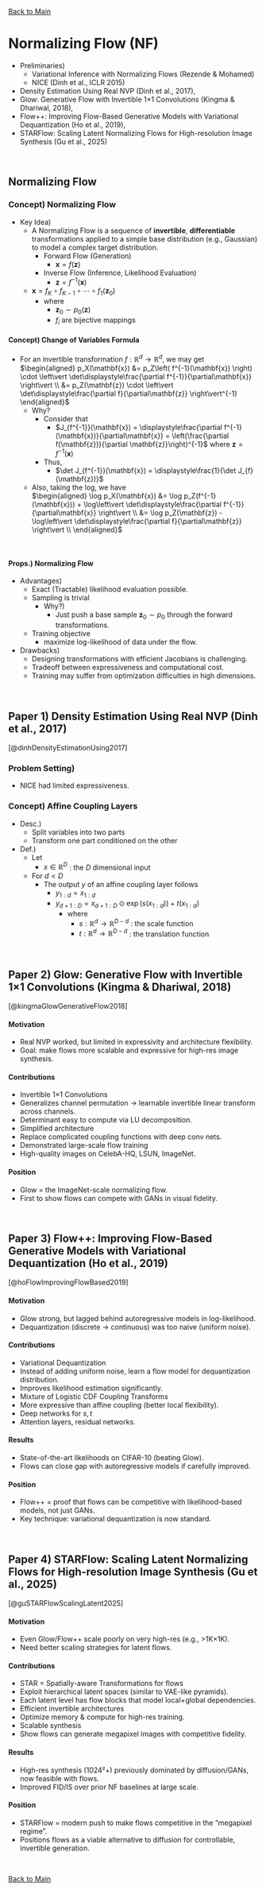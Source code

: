 [Back to Main](../main.md)

# Normalizing Flow (NF)	
- Preliminaries)
  - Variational Inference with Normalizing Flows (Rezende & Mohamed)
  - NICE (Dinh et al., ICLR 2015)
- Density Estimation Using Real NVP (Dinh et al., 2017),
- Glow: Generative Flow with Invertible 1×1 Convolutions (Kingma & Dhariwal, 2018),
- Flow++: Improving Flow-Based Generative Models with Variational Dequantization (Ho et al., 2019),
- STARFlow: Scaling Latent Normalizing Flows for High-resolution Image Synthesis (Gu et al., 2025)

<br>

## Normalizing Flow
### Concept) Normalizing Flow
- Key Idea)
  - A Normalizing Flow is a sequence of **invertible**, **differentiable** transformations applied to a simple base distribution (e.g., Gaussian) to model a complex target distribution.
    - Forward Flow (Generation)
      - $`\mathbf{x} = f(\mathbf{z})`$
    - Inverse Flow (Inference, Likelihood Evaluation)
      - $`\mathbf{z} = f^{-1}(\mathbf{x})`$
  - $`\mathbf{x} = f_K \circ f_{K-1} \circ\cdots\circ f_1(\mathbf{z}_0)`$
    - where
      - $`\mathbf{z}_0\sim p_0(\mathbf{z})`$
      - $`f_i`$ are bijective mappings

#### Concept) Change of Variables Formula
- For an invertible transformation $`f: \mathbb{R}^d \to \mathbb{R}^d`$, we may get   
  $`\begin{aligned}
    p_X(\mathbf{x}) 
    &= p_Z\left( f^{-1}(\mathbf{x}) \right) \cdot \left\vert \det\displaystyle\frac{\partial f^{-1}}{\partial\mathbf{x}} \right\vert \\
    &= p_Z(\mathbf{z}) \cdot \left\vert \det\displaystyle\frac{\partial f}{\partial\mathbf{z}} \right\vert^{-1}
  \end{aligned}`$
    - Why?
      - Consider that
        - $`J_{f^{-1}}(\mathbf{x}) = \displaystyle\frac{\partial f^{-1}(\mathbf{x})}{\partial\mathbf{x}} = \left(\frac{\partial f(\mathbf{z})}{\partial \mathbf{z}}\right)^{-1}`$ where $`\mathbf{z} = f^{-1}(\mathbf{x})`$
      - Thus,
        - $`\det J_{f^{-1}}(\mathbf{x}) = \displaystyle\frac{1}{\det J_{f}(\mathbf{z})}`$
  - Also, taking the log, we have   
    $`\begin{aligned}
        \log p_X(\mathbf{x}) 
        &= \log p_Z(f^{-1}(\mathbf{x})) + \log\left\vert \det\displaystyle\frac{\partial f^{-1}}{\partial\mathbf{x}} \right\vert \\
        &= \log p_Z(\mathbf{z}) - \log\left\vert \det\displaystyle\frac{\partial f}{\partial\mathbf{z}} \right\vert \\
    \end{aligned}`$

<br>

#### Props.) Normalizing Flow
- Advantages)
  - Exact (Tractable) likelihood evaluation possible.
  - Sampling is trivial
    - Why?)
      - Just push a base sample $`\mathbf{z}_0 \sim p_0`$ through the forward transformations.
  - Training objective
    - maximize log-likelihood of data under the flow.
- Drawbacks)
  - Designing transformations with efficient Jacobians is challenging.
  - Tradeoff between expressiveness and computational cost.
  - Training may suffer from optimization difficulties in high dimensions.


<br>


## Paper 1) Density Estimation Using Real NVP (Dinh et al., 2017)
[@dinhDensityEstimationUsing2017]
### Problem Setting)
- NICE had limited expressiveness.

### Concept) Affine Coupling Layers
- Desc.)
  - Split variables into two parts
  - Transform one part conditioned on the other
- Def.)
  - Let
    - $`x\in\mathbb{R}^D`$ : the $`D`$ dimensional input
  - For $`d\lt D`$
    - The output $`y`$ of an affine coupling layer follows
      - $`y_{1:d} = x_{1:d}`$
      - $`y_{d+1:D} = x_{d+1:D} \odot\exp(s(x_{1:d})) + t(x_{1:d})`$
        - where
          - $`s:\mathbb{R}^d\rightarrow\mathbb{R}^{D-d}`$ : the scale function
          - $`t:\mathbb{R}^d\rightarrow\mathbb{R}^{D-d}`$ : the translation function

<br>


## Paper 2) Glow: Generative Flow with Invertible 1×1 Convolutions (Kingma & Dhariwal, 2018)
[@kingmaGlowGenerativeFlow2018]
#### Motivation
- Real NVP worked, but limited in expressivity and architecture flexibility.
- Goal: make flows more scalable and expressive for high-res image synthesis.

#### Contributions
- Invertible 1×1 Convolutions
- Generalizes channel permutation → learnable invertible linear transform across channels.
- Determinant easy to compute via LU decomposition.
- Simplified architecture
- Replace complicated coupling functions with deep conv nets.
- Demonstrated large-scale flow training
- High-quality images on CelebA-HQ, LSUN, ImageNet.

#### Position
- Glow = the ImageNet-scale normalizing flow.
- First to show flows can compete with GANs in visual fidelity.


<br>


## Paper 3) Flow++: Improving Flow-Based Generative Models with Variational Dequantization (Ho et al., 2019)
[@hoFlowImprovingFlowBased2019]
#### Motivation
- Glow strong, but lagged behind autoregressive models in log-likelihood.
- Dequantization (discrete → continuous) was too naive (uniform noise).

#### Contributions
- Variational Dequantization
- Instead of adding uniform noise, learn a flow model for dequantization distribution.
- Improves likelihood estimation significantly.
- Mixture of Logistic CDF Coupling Transforms
- More expressive than affine coupling (better local flexibility).
- Deep networks for $`s,t`$
- Attention layers, residual networks.

#### Results
- State-of-the-art likelihoods on CIFAR-10 (beating Glow).
- Flows can close gap with autoregressive models if carefully improved.

#### Position
- Flow++ = proof that flows can be competitive with likelihood-based models, not just GANs.
- Key technique: variational dequantization is now standard.


<br>


## Paper 4) STARFlow: Scaling Latent Normalizing Flows for High-resolution Image Synthesis (Gu et al., 2025)
[@guSTARFlowScalingLatent2025]
#### Motivation
- Even Glow/Flow++ scale poorly on very high-res (e.g., >1K×1K).
- Need better scaling strategies for latent flows.

#### Contributions
- STAR = Spatially-aware Transformations for flows
- Exploit hierarchical latent spaces (similar to VAE-like pyramids).
- Each latent level has flow blocks that model local+global dependencies.
- Efficient invertible architectures
- Optimize memory & compute for high-res training.
- Scalable synthesis
- Show flows can generate megapixel images with competitive fidelity.

#### Results
- High-res synthesis (1024²+) previously dominated by diffusion/GANs, now feasible with flows.
- Improved FID/IS over prior NF baselines at large scale.

#### Position
- STARFlow = modern push to make flows competitive in the “megapixel regime”.
- Positions flows as a viable alternative to diffusion for controllable, invertible generation.









<br>

[Back to Main](../main.md)